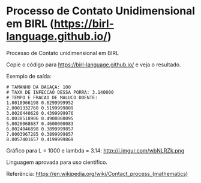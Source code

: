 # Processo de Contato Unidimensional em BIRL (https://birl-language.github.io/)
Processo de Contato unidimensional em BIRL

Copie o código para https://birl-language.github.io/ e veja o resultado.

Exemplo de saída:

```
# TAMANHO DA BAGAÇA: 100
# TAXA DE INFECCAO DESSA PORRA: 3.140000
# TEMPO E FRACAO DE MALUCO DOENTE:
1.0018966198 0.6299999952 
2.0001332760 0.5199999809 
3.0026440620 0.4399999976 
4.0038518906 0.4900000095 
5.0026068687 0.4600000083 
6.0024046898 0.3899999857 
7.0003967285 0.3899999857 
8.0057401657 0.4199999869
```

Gráfico para L = 1000 e lambda = 3.14: http://i.imgur.com/wbNLRZk.png

Linguagem aprovada para uso científico.

Referência: https://en.wikipedia.org/wiki/Contact_process_(mathematics)
